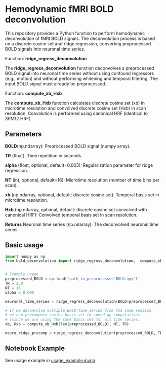 # Hemodynamic fMRI BOLD deconvolution


This repository provides a Python function to perform hemodynamic deconvolution of fMRI BOLD signals. The deconvolution process is based on a discrete cosine set and ridge regression, converting preprocessed BOLD signals into neuronal time series.

Function: **ridge_regress_deconvolution**

The **ridge_regress_deconvolution** function deconvolves a preprocessed BOLD signal into neuronal time series without using confound regressors (e.g., motion) and without performing whitening and temporal filtering. The input BOLD signal must already be preprocessed.

Function: **compute_xb_Hxb**

The **compute_xb_Hxb** function calculates discrete cosine set (xb) in microtime resulution and convolved discrete cosine set (Hxb) in scan resolution. Convolution is performed using canonical HRF (identical to SPM12 HRF). 


## Parameters
**BOLD**(np.ndarray):
Preprocessed BOLD signal (numpy array).

**TR** (float): Time repetition in seconds.

**alpha** (float, optional, default=0.005): Regularization parameter for ridge regression.

**NT** (int, optional, default=16): Microtime resolution (number of time bins per scan).

**xb** (np.ndarray, optional, default: discrete cosine set): Temporal basis set in microtime resolution.

**Hxb**  (np.ndarray, optional, default: discrete cosine set convolved with canonical HRF): Convolved temporal basis set in scan resolution.

**Returns**
Neuronal time series (np.ndarray): The deconvolved neuronal time series.


## Basic usage
```python
import numpy as np
from bold_deconvolution import ridge_regress_deconvolution,  compute_xb_Hxb


# Example usage
preprocessed_BOLD = np.load('path_to_preprocessed_BOLD.npy')
TR = 2.0
NT = 16
alpha = 0.005

neuronal_time_series = ridge_regress_deconvolution(BOLD=preprocessed_BOLD, TR=TR, alpha=alpha, NT=NT)

# If we deconvolve multiple BOLD-time series from the same session,
# we can precompute cosine basis set to speed up computations 
# (since we are using the same basis set for all time series)
xb, Hxb = compute_xb_Hxb(len(preprocessed_BOLD), NT, TR)

neuro_ridge_precomp = ridge_regress_deconvolution(preprocessed_BOLD, TR, alpha, NT, xb=xb, Hxb=Hxb)


```

## Notebook Example

See usage example in [usage_example.ipynb](https://github.com/IHB-IBR-department/BOLD_deconvolution/blob/main/usage_example.ipynb)
